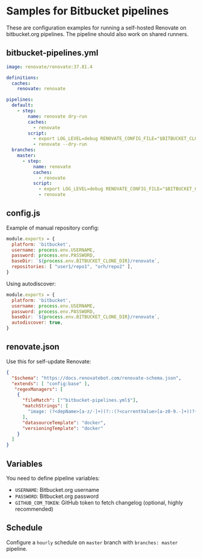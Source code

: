 # Samples for Bitbucket pipelines

These are configuration examples for running a self-hosted Renovate on bitbucket.org pipelines.
The pipeline should also work on shared runners.

## bitbucket-pipelines.yml

```yml
image: renovate/renovate:37.81.4

definitions:
  caches:
    renovate: renovate

pipelines:
  default:
    - step:
        name: renovate dry-run
        caches:
          - renovate
        script:
          - export LOG_LEVEL=debug RENOVATE_CONFIG_FILE="$BITBUCKET_CLONE_DIR/config.js"
          - renovate --dry-run
  branches:
    master:
      - step:
          name: renovate
          caches:
            - renovate
          script:
            - export LOG_LEVEL=debug RENOVATE_CONFIG_FILE="$BITBUCKET_CLONE_DIR/config.js"
            - renovate
```

## config.js

Example of manual repository config:

```js
module.exports = {
  platform: 'bitbucket',
  username: process.env.USERNAME,
  password: process.env.PASSWORD,
  baseDir: `${process.env.BITBUCKET_CLONE_DIR}/renovate`,
  repositories: [ "user1/repo1", "orh/repo2" ],
}
```

Using autodiscover:

```js
module.exports = {
  platform: 'bitbucket',
  username: process.env.USERNAME,
  password: process.env.PASSWORD,
  baseDir: `${process.env.BITBUCKET_CLONE_DIR}/renovate`,
  autodiscover: true,
}
```

## renovate.json

Use this for self-update Renovate:

```json
{
  "$schema": "https://docs.renovatebot.com/renovate-schema.json",
  "extends": [ "config:base" ],
   "regexManagers": [
    {
      "fileMatch": ["^bitbucket-pipelines.yml$"],
      "matchStrings": [
        "image: (?<depName>[a-z/-]+)(?::(?<currentValue>[a-z0-9.-]+))?(?:@(?<currentDigest>sha256:[a-f0-9]+))?"
      ],
      "datasourceTemplate": "docker",
      "versioningTemplate": "docker"
    }
  ]
}
```

## Variables

You need to define pipeline variables:

- `USERNAME`: Bitbucket.org username
- `PASSWORD`: Bitbucket.org password
- `GITHUB_COM_TOKEN`: GitHub token to fetch changelog (optional, highly recommended)

## Schedule

Configure a `hourly` schedule on `master` branch with `branches: master` pipeline.
